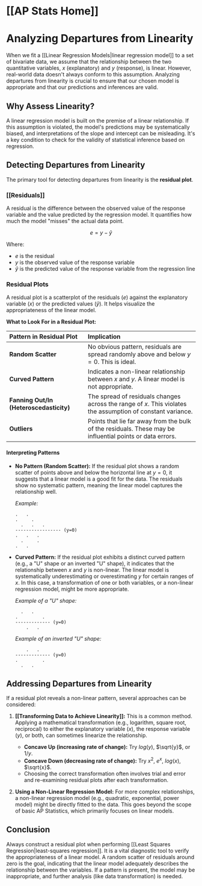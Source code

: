 # [[AP Stats Home]]
# Analyzing Departures from Linearity

When we fit a [[Linear Regression Models|linear regression model]] to a set of bivariate data, we assume that the relationship between the two quantitative variables, $x$ (explanatory) and $y$ (response), is linear. However, real-world data doesn't always conform to this assumption. Analyzing departures from linearity is crucial to ensure that our chosen model is appropriate and that our predictions and inferences are valid.

## Why Assess Linearity?

A linear regression model is built on the premise of a linear relationship. If this assumption is violated, the model's predictions may be systematically biased, and interpretations of the slope and intercept can be misleading. It's a key condition to check for the validity of statistical inference based on regression.

## Detecting Departures from Linearity

The primary tool for detecting departures from linearity is the **residual plot**.

### [[Residuals]]

A residual is the difference between the observed value of the response variable and the value predicted by the regression model. It quantifies how much the model "misses" the actual data point.

$$
e = y - \hat{y}
$$

Where:
*   $e$ is the residual
*   $y$ is the observed value of the response variable
*   $\hat{y}$ is the predicted value of the response variable from the regression line

### Residual Plots

A residual plot is a scatterplot of the residuals ($e$) against the explanatory variable ($x$) or the predicted values ($\hat{y}$). It helps visualize the appropriateness of the linear model.

**What to Look For in a Residual Plot:**

| Pattern in Residual Plot       | Implication                                                                                                      |
| :----------------------------- | :--------------------------------------------------------------------------------------------------------------- |
| **Random Scatter**             | No obvious pattern, residuals are spread randomly above and below $y=0$. This is ideal.                          |
| **Curved Pattern**             | Indicates a non-linear relationship between $x$ and $y$. A linear model is not appropriate.                      |
| **Fanning Out/In (Heteroscedasticity)** | The spread of residuals changes across the range of $x$. This violates the assumption of constant variance.    |
| **Outliers**                   | Points that lie far away from the bulk of the residuals. These may be influential points or data errors.           |

#### Interpreting Patterns

*   **No Pattern (Random Scatter):** If the residual plot shows a random scatter of points above and below the horizontal line at $y=0$, it suggests that a linear model is a good fit for the data. The residuals show no systematic pattern, meaning the linear model captures the relationship well.

    *Example:*
    ```
    .   .
    .     .
      .   .   .
    ----------------- (y=0)
    .   .   .
      .     .
    .   .
    ```

*   **Curved Pattern:** If the residual plot exhibits a distinct curved pattern (e.g., a "U" shape or an inverted "U" shape), it indicates that the relationship between $x$ and $y$ is non-linear. The linear model is systematically underestimating or overestimating $y$ for certain ranges of $x$. In this case, a transformation of one or both variables, or a non-linear regression model, might be more appropriate.

    *Example of a "U" shape:*
    ```
      .   .
    .         .
    ------------- (y=0)
        .   .
    ```
    *Example of an inverted "U" shape:*
    ```
        .   .
    ------------- (y=0)
    .         .
      .   .
    ```

## Addressing Departures from Linearity

If a residual plot reveals a non-linear pattern, several approaches can be considered:

1.  **[[Transforming Data to Achieve Linearity]]:** This is a common method. Applying a mathematical transformation (e.g., logarithm, square root, reciprocal) to either the explanatory variable ($x$), the response variable ($y$), or both, can sometimes linearize the relationship.
    *   **Concave Up (increasing rate of change):** Try $log(y)$, $\sqrt{y}$, or $1/y$.
    *   **Concave Down (decreasing rate of change):** Try $x^2$, $e^x$, $log(x)$, $\sqrt{x}$.
    *   Choosing the correct transformation often involves trial and error and re-examining residual plots after each transformation.

2.  **Using a Non-Linear Regression Model:** For more complex relationships, a non-linear regression model (e.g., quadratic, exponential, power model) might be directly fitted to the data. This goes beyond the scope of basic AP Statistics, which primarily focuses on linear models.

## Conclusion

Always construct a residual plot when performing [[Least Squares Regression|least-squares regression]]. It is a vital diagnostic tool to verify the appropriateness of a linear model. A random scatter of residuals around zero is the goal, indicating that the linear model adequately describes the relationship between the variables. If a pattern is present, the model may be inappropriate, and further analysis (like data transformation) is needed.
